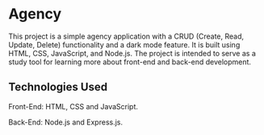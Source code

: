 <h1>Agency</h1>
<p>This project is a simple agency application with a CRUD (Create, Read, Update, Delete) functionality and a dark mode feature. It is built using HTML, CSS, JavaScript, and Node.js. The project is intended to serve as a study tool for learning more about front-end and back-end development.</p>
<h2>Technologies Used</h2>
  <p>Front-End: HTML, CSS and JavaScript.</p>
  <p>Back-End: Node.js and Express.js.</p>
